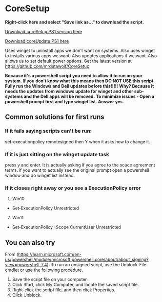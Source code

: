 # CoreSetup
**Right-click here and select "Save link as..." to download the script.**

[Download coreSetup PS1 version here](https://github.com/mrdatawolf/CoreSetup/raw/main/coreSetup.ps1)

[Download coreUpdate PS1 here](https://github.com/mrdatawolf/CoreSetup/raw/main/coreUpdate.ps1)


Uses winget to uninstall apps we don't want on systems.
Also uses winget to installs various apps we want.
Also updates applications if we want.
Also allows us to set default power options.
Get the latest version at https://github.com/mrdatawolf/CoreSetup

**Because it's a powershell script you need to allow it to run on your system.  If you don't know what this means then DO NOT USE this script.**
**Fully run the Windows and Dell updates before this!!!!!** 
**Why? Because it needs the updates from windows update for winget and other sub-systems and the Dell apps will be removed.**
**To minimize issues - Open a powershell prompt first and type winget list.  Answer yes.**

## Common solutions for first runs
### If it fails saying scripts can't be run:
set-executionpolicy remotesigned 
then Y when it asks how to change it.
### If it is just sitting on the winget update task 
press y and enter.  It is actually asking if you agree to the souce agreement terms. if you want to actually see the original prompt open a powershell window and do winget list instead.
### If it closes right away or you see a ExecutionPolicy error
1. Win10
* Set-ExecutionPolicy Unrestricted
2. Win11
* Set-ExecutionPolicy -Scope CurrentUser Unrestricted

## You can also try
From (https://learn.microsoft.com/en-us/powershell/module/microsoft.powershell.core/about/about_signing?view=powershell-7.4):
To run an unsigned script, use the Unblock-File cmdlet or use the following procedure.
1. Save the script file on your computer.
2. Click Start, click My Computer, and locate the saved script file.
3. Right-click the script file, and then click Properties.
4. Click Unblock. 
